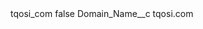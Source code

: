 <?xml version="1.0" encoding="UTF-8"?>
<CustomMetadata xmlns="http://soap.sforce.com/2006/04/metadata" xmlns:xsi="http://www.w3.org/2001/XMLSchema-instance" xmlns:xsd="http://www.w3.org/2001/XMLSchema">
    <label>tqosi_com</label>
    <protected>false</protected>
    <values>
        <field>Domain_Name__c</field>
        <value xsi:type="xsd:string">tqosi.com</value>
    </values>
</CustomMetadata>
